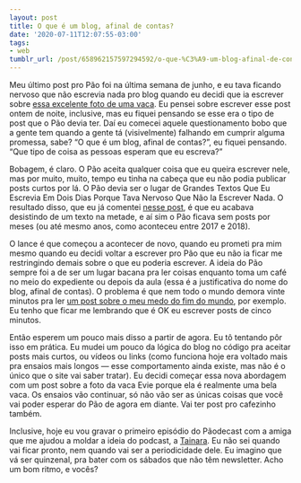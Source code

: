 ```yaml
---
layout: post
title: O que é um blog, afinal de contas?
date: '2020-07-11T12:07:55-03:00'
tags:
- web
tumblr_url: /post/658962157597294592/o-que-%C3%A9-um-blog-afinal-de-contas
---
```

Meu último post pro Pão foi na última semana de junho, e eu tava ficando nervoso que não escrevia nada pro blog quando eu decidi que ia escrever sobre [essa excelente foto de uma vaca](https://paomortadela.com.br/post/658072479779241984/essa-%C3%A9-uma-bela-vaca). Eu pensei sobre escrever esse post ontem de noite, inclusive, mas eu fiquei pensando se esse era o tipo de post que o Pão devia ter. Daí eu comecei aquele questionamento bobo que a gente tem quando a gente tá (visivelmente) falhando em cumprir alguma promessa, sabe? “O que é um blog, afinal de contas?”, eu fiquei pensando. “Que tipo de coisa as pessoas esperam que eu escreva?”

Bobagem, é claro. O Pão aceita qualquer coisa que eu queira escrever nele, mas por muito, muito, tempo eu tinha na cabeça que eu não podia publicar posts curtos por lá. O Pão devia ser o lugar de Grandes Textos Que Eu Escrevia Em Dois Dias Porque Tava Nervoso Que Não Ia Escrever Nada. O resultado disso, que eu já comentei [nesse post](https://paomortadela.com.br/post/658066512841719808/bem-ol%C3%A1), é que eu acabava desistindo de um texto na metade, e aí sim o Pão ficava sem posts por meses (ou até mesmo anos, como aconteceu entre 2017 e 2018).

O lance é que começou a acontecer de novo, quando eu prometi pra mim mesmo quando eu decidi voltar a escrever pro Pão que eu não ia ficar me restringindo demais sobre o que eu poderia escrever. A ideia do Pão sempre foi a de ser um lugar bacana pra ler coisas enquanto toma um café no meio do expediente ou depois da aula (essa é a justificativa do nome do blog, afinal de contas). O problema é que nem todo o mundo demora vinte minutos pra ler [um post sobre o meu medo do fim do mundo](https://paomortadela.com.br/post/658070292033323008/eu-n%C3%A3o-sei-se-vou-conseguir-ver-o-fim-do-mundo-na), por exemplo. Eu tenho que ficar me lembrando que é OK eu escrever posts de cinco minutos.

Então esperem um pouco mais disso a partir de agora. Eu tô tentando pôr isso em prática. Eu mudei um pouco da lógica do blog no código pra aceitar posts mais curtos, ou vídeos ou links (como funciona hoje era voltado mais pra ensaios mais longos — esse comportamento ainda existe, mas não é o único que o site vai saber tratar). Eu decidi começar essa nova abordagem com um post sobre a foto da vaca Evie porque ela é realmente uma bela vaca. Os ensaios vão continuar, só não vão ser as únicas coisas que você vai poder esperar do Pão de agora em diante. Vai ter post pro cafezinho também.

Inclusive, hoje eu vou gravar o primeiro episódio do Pãodecast com a amiga que me ajudou a moldar a ideia do podcast, a [Tainara](https://twitter.com/taimfrg). Eu não sei quando vai ficar pronto, nem quando vai ser a periodicidade dele. Eu imagino que vá ser quinzenal, pra bater com os sábados que não têm newsletter. Acho um bom ritmo, e vocês?

